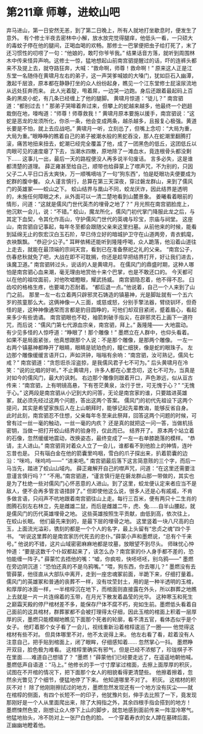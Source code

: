 # 第211章 师尊，进蛟山吧
弃马进山，第一日安然无恙，到了第二日晚上，所有人就地打坐歇息时，便发生了意外。
有个修士半夜去密林中小解，放水放完觉得腿痒，他低头一看，一只硕大的毒蚊子停在他的腿间，正喝血喝的欢畅。那修士一巴掌便把虫子给打死了，末了还习惯性的叨唠了一句：“他娘的，敢叮你爷爷我。”
结果话音方落，就听到周围林木中传来怪异声响。这修士一惊，猛地想起山前南宫驷提醒过的话，吓的连裤头都来不及提上去，就夺路狂奔，大喊：“救命啊，师尊！救命啊！”
原来这人正是江东堂一名随侍在黄啸月左右的弟子，这一声哭爹喊娘的大嗓门，犹如巨石入幽潭，激起千层浪，原本都在静静打坐的众人纷纷起身，瞧见一个江东堂修士屁滚尿流地从远处狂奔而来。
此人光着腚，甩着屌，一边哭一边跑。身后还跟着最起码上百条的黑皮小蛇，有几条已经缠上了他的腿脚。
黄啸月惊道：“徒儿？”
南宫驷道：“都别过去！”
那弟子哭嗥着奔过来，但攀上的蛇越来越多，他最终一个趔趄栽倒在地，嚎啕道：“师尊！师尊救我！”
黄啸月原本要施以援手，南宫驷说：“这蛇是恶龙的龙须所化，你杀一条，他会变成两条，越杀越多，且报复心极强。黄道长要是不怕，就上去应战吧。”
黄啸月一听，立刻怂了，但嘴上念叨：“大局为重，大局为重。”眼睁睁的瞧着自己的弟子被潮水般的黑蛇吞没，那人在蛇潮里翻腾打滚，痛苦地扭来扭去，蛇潮已经完全覆盖了他，成了一团黑色的低丘，这团低丘以肉眼可见的速度瘪了下去，当潮水四散，原地除了一滩血水，竟连根骨头都没剩下……
这事儿一出，最后一天的路程便没人再多说半句废话。
言多必失，这是谁都清楚的道理。
薛正雍甚至给自己，顺带也给薛蒙上了噤声咒，不为别的，只因父子二人平日口舌太爽快，万一顺嘴嘀咕了一句“狗东西”，怕是眨眼功夫便要成为蛇群的腹中餐。
众人谨言慎行，总算在第三天深夜，穿过磐龙群山，来到了儒风门的英雄冢——蛟山之下。
蛟山结界与凰山不同，蛟龙厌诈，因此结界是透明的，未施任何障眼之术，从外面可以一清二楚地看到山麓景象。
姜曦看着眼前的情形，问道：“这就是儒风门世代英杰的埋骨之地了？”
月光照在南宫驷脸庞上，他沉默一会儿，说：“不错。”
蛟山，魔龙所化，儒风门初代掌门降服此龙之后，与其定下血契，令其化作高山，守护儒风门世代的英魂与珍宝，宗庙与祠堂。
这座山，南宫驷自记事起，每年冬至都会跟随父亲来这里扫墓。从前他来的时候，能看到延绵无止的恢宏汉白玉石阶，早已侍立好的暗城护卫守在山道两旁，青衣鹤麾，衣袂飘飘。
“恭迎少公子。”
耳畔依稀还能听到隆隆呼喝，众人跪落，他沿着山道往上走去，就能在最顶端的宗祠天宫，看到已在准备祭祀之礼的父亲。
“南宫公子，伤春悲秋就免了吧，大战在即不可耽搁，你还是趁早把结界打开，好让我们进去，诛魔卫道。”
南宫驷转过头，说话的人是黄啸月。
在儒风门的鼎盛时期，这种人哪怕是南宫驷心血来潮，毫无理由地赏他十来个巴掌，也是不敢还口的。
今天都可以在他的祖坟面前，对他吹嘘瞪眼，耀武扬威。
南宫驷隐忍着，他不得不忍。
臼齿咬的格格生疼，也要竭力忍耐着。
“都后退一点。”他说着，自己一个人来到了山门之前。
那里一左一右立着两只辟邪灵石铸造的镇墓神，光是脚趾就有一个五六岁的孩童那么大。这俩神像一人三面，或慈或怒，分别手擎法器，臂绕钏环，但奇怪的是，这种神像通常而言都是豹目圆睁的，可他们却双目紧闭，蹙着眉心，看起来多少有些诡谲。
南宫驷眼也不眨，袖箭刺破手指尖，在辟邪灵石上画下一道符咒，而后说：“儒风门第七代源血宗亲，南宫驷，拜上。”
轰隆隆——
大地震动。
有少见多怪的人惊呼道：“睁眼了！那个雕像！”
墨燃立在人群中，也仰头看着。
如果不是局面紧张，他真想跟那个人说：不是那个雕像，是那两个雕像。
一左一右两个镇墓神都睁开了眼睛，眼睛是琥珀色的，瞳仁细狭，像是蛇的眼珠子。
左边那个雕像缓缓言语开口，声如洪钟，嗡嗡有余响：“南宫驷，汝可熟记，儒风七戒？”
南宫驷道：“贪怨诳杀淫盗掠，是我儒风君子七不可为。”
后头黄啸月在冷笑：“说的比唱的好听。”
不止黄啸月，许多人都在心里念叨，这七不可为，当真是对如今的儒风门，最大的讽刺。
右边那个雕像则跟着开口，声色渺远，似从亘古传来：“南宫驷，上有明镜高悬，下有苍茫黄泉，汝行于世，可无愧于心？”
“无愧于心。”
这两段是南宫驷从小记到大的问答，无论是南宫家的谁，只要踏进英雄冢，就必须先经过这两个问题，答出这两个答案。
儒风门的初代先祖设下这两个提问，其实是希望家族后人在上山朝拜时，能够记起先辈教诲，能够反省自身。
此时此刻，南宫驷忍不住想，父亲每年冬至来此祭拜，回答这两个问题的时候，可曾有过一丝一毫的触动，一丝一毫的内疚？
还是真的就把这一问一答，当做机括密钥，当做一把打开蛟山结界的验身符，仅此而已。
结界开了。
原本两个站立着的石像，忽然缓缓地震动，改换姿态，最终变成了一左一右单膝跪落的模样。
“恭请，主人进山。”
南宫驷背对着众人立了一会儿，谁都看不到他脸上的神情，连叶忘昔也是。
只有瑙白金在他的箭囊里呜咽，雪白的爪子探出来，扒着箭囊的边沿：“咪呜，咪呜呜——”
“进来吧。”
南宫驷最后落下这言简意赅的三个字，而后一马当先，踏进了蛟山山域内。
薛正雍解开自己的噤声咒，问道：“在这里还需要注意谨言慎行吗？”
“不用。”南宫驷道，“谨言慎行是在磐龙群山那一带做的，其实也是为了杜绝一些对儒风门心怀恶意的人进山。到了这里，蛟龙便认定来者应当不是敌人，便不会再多管言语措辞了。”
但即使他这么说，很多人还是心有戚戚，不肯多做言语，只闷声不吭地跟着南宫驷往山上走。每行三百米，便有两只十二生肖的图腾石刻左右林立，先是雌雄二鼠，而后是雌雄二牛，虎、兔……自半山腰起，就是儒风门的历代英雄埋骨之地。
这些英雄按照生平贡献，由低到高，依次往上，在蛟山长眠。
他们最先来到的，是最下层的埋骨之地。
这里竖着一块八尺高的白玉，上面流光溢彩，镌刻的都是一个个人的名字，最上头留有“忠贞之魂”四个手书。
“听说这里葬的是南宫家历代死去的忠仆。”薛蒙小声和墨燃说，“总有个千来号。”
他说的不错，这片山域密密麻麻地都是坟墓，放眼望不到尽头。
师昧忧心忡忡道：“要是这数千个仆奴都起来了，该怎么办？南宫家的仆人身手都不差的，恐怕能缠一阵子。”
薛蒙忙去捂他的嘴：“嘘，你疯啦，快呸呸呸，别乌鸦——”
墨燃在旁边阴沉道：“恐怕还真的不是乌鸦嘴。”
“喂，狗东西，你去哪儿？”
墨燃没有去管薛蒙，他径直从大部队中离开，走到一座忠魂冢前面，半跪下来，仔细打量着。
儒风门的英雄冢和普通的丧葬不一样，没有坟茔封土，用的是一种半透明的玉棺，和厚厚的冰面一样，一半棺椁沉在地下，而棺面则直接露在外头，所以群葬之地瞧上去就是一片一片连绵着的玉带，在月光下散发着晶莹的光华。
这种寒玉和死生之巅霜天殿的停尸棺材差不多，能保存尸体不腐不朽，宛如生前。墨燃低头看着自己面前的这具棺材，群葬冢都不会被打理得太仔细，因此玉棺的棺面上积着一层厚厚的灰，墨燃只能模糊地瞧见下面那个死者的轮廓，看不清五官，看体态似乎是个女子。
他盯着那个女子看了一会儿，视线重新沿着棺椁逡巡了一圈——
他觉得这棺材有些不对。
但具体哪里不对，他不太说得上来。
他左右看了看，趁着没有人注意自己，把手贴到棺面上，闭了眼眸，仔细感知着……
忽然掌心一抖。
墨燃睁开双目，脸色极为难看。
这棺椁里确实有邪气，但是已经不浓郁了，珍珑棋子不在里面……难道自己想错了？
“墨燃！”薛蒙他们已经要走远了，在遥遥地朝他喊。
墨燃低声自语道：“马上。”
他修长的手一寸寸摩挲过棺面，去擦上面厚厚的积灰，试图在不开棺的情况下，把下面那个女人的相貌看得更清楚些。
他擦着擦着，忽然余光瞥见了个细节，便猛地停了下来。
他知道哪里不对了。
积灰。
这棺材的积灰不对！
除了他刚刚擦拭过的地方，墨燃忽然发现还有一个地方没有灰尘——就在棺椁的侧面，有四个长短不一的印子，他犹豫片刻，伸手去比照了一下，竟发现那刚好是一个人从里面爬出来，除了大拇指之外，其余四根手指会搭到的地方！
墨燃悚然色变，刚想让众人停下上山的脚步，就忽地感到面前传来一阵湿冷寒气。
他猛地抬头，冷不防对上一张尸白色的脸。
一个穿着寿衣的女人蹲在墓碑后面，正幽幽地瞪着他。
